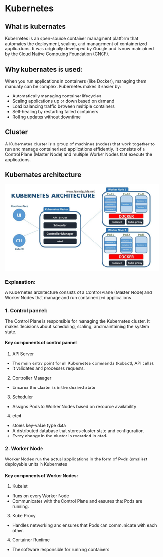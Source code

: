 # Kubernetes

## What is kubernates
Kubernetes is an open-source container managment platform that automates the deployment, scaling, and management of containerized applications. It was originally developed by Google and is now maintained by the Cloud Native Computing Foundation (CNCF).

## Why kubernates is used:
When you run applications in containers (like Docker), managing them manually can be complex. Kubernetes makes it easier by:
- Automatically managing container lifecycles
- Scaling applications up or down based on demand
- Load balancing traffic between multiple containers
- Self-healing by restarting failed containers
- Rolling updates without downtime

## Cluster
A Kubernetes cluster is a group of machines (nodes) that work together to run and manage containerized applications efficiently. It consists of a Control Plane (Master Node) and multiple Worker Nodes that execute the applications.

## Kubernates architecture
![kubernates-architure](kubernates-arch.jpg)
### Explanation:
A Kubernetes architecture consists of a Control Plane (Master Node) and Worker Nodes that manage and run containerized
applications
### 1. Control pannel: 
The Control Plane is responsible for managing the Kubernetes cluster. It makes decisions about scheduling, scaling, and maintaining the system state.
#### Key components of control pannel
1. API Server
- The main entry point for all Kubernetes commands (kubectl, API calls).
- It validates and processes requests.
2. Controller Manager
  - Ensures the cluster is in the desired state
3. Scheduler
- Assigns Pods to Worker Nodes based on resource availability
4. etcd
- stores key-value type data
- A distributed database that stores cluster state and configuration.
- Every change in the cluster is recorded in etcd.
### 2. Worker Node
Worker Nodes run the actual applications in the form of Pods (smallest deployable units in Kubernetes
#### Key components of Worker Nodes:
1. Kubelet
- Runs on every Worker Node
- Communicates with the Control Plane and ensures that Pods are running.
3. Kube Proxy
- Handles networking and ensures that Pods can communicate with each other.
4. Container Runtime
- The software responsible for running containers
